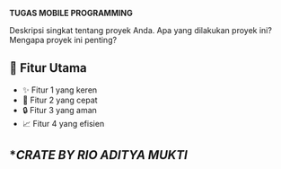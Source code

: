  **TUGAS MOBILE PROGRAMMING**




Deskripsi singkat tentang proyek Anda. Apa yang dilakukan proyek ini? Mengapa proyek ini penting?

## **📌 Fitur Utama**

- ✨ Fitur 1 yang keren
- 🚀 Fitur 2 yang cepat
- 🔒 Fitur 3 yang aman
- 📈 Fitur 4 yang efisien

## **CRATE BY RIO ADITYA MUKTI*

